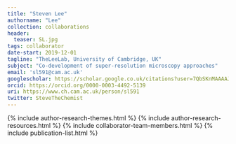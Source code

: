 ```yaml
---
title: "Steven Lee"
authorname: "Lee"
collection: collaborations
header:
  teaser: SL.jpg
tags: collaborator
date-start: 2019-12-01
tagline: "TheLeeLab, University of Cambridge, UK"
subject: "Co-development of super-resolution microscopy approaches"
email: 'sl591@cam.ac.uk'
googlescholar: https://scholar.google.co.uk/citations?user=7QbSKnMAAAAJ&hl=en
orcid: https://orcid.org/0000-0003-4492-5139
uri: https://www.ch.cam.ac.uk/person/sl591
twitter: SteveTheChemist
---
```

<p align= "justify">

{% include author-research-themes.html %}
{% include author-research-resources.html %}
{% include collaborator-team-members.html %}
{% include publication-list.html %}
